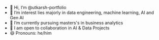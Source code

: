 - 👋 Hi, I’m @utkarsh-portfolio
- 👀 I’m interest lies majorly in data engineering, machine learning, AI and Gen AI
- 🌱 I’m currently pursuing masters's in business analytics
- 💞️ I am open to collaboration in AI & Data Projects
- 😄 Pronouns: he/him
